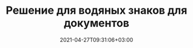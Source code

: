 ---
############################# Static ############################
layout: "product"
date: 2021-04-27T09:31:06+03:00
draft: false

############################# Head ############################
head_title: "Решение для водяных знаков | Локальные API и бесплатное приложение — GroupDocs"
head_description: "Добавляйте водяные знаки в PDF, изображения и документы. Решение для водяных знаков для Microsoft Office, PDF, OpenDocument, форматов файлов изображений и т. д.."

############################# Header ############################
title: "Решение для водяных знаков для документов"
description: "Быстро применяйте текстовые и графические водяные знаки к документам и изображениям и управляйте ими с помощью интеллектуального поиска."

############################# APIs ###############################
apis:
  enable: true

  api:
    # api loop
    - title: "API High Code GroupDocs.Watermark включают"
      link: "/watermark/"
      label: "Просмотреть все API High Code"
      api_product:
        # api_product loop
        - link: "/watermark/net/"
          img_alt: "GroupDocs.Watermark for .NET"
          image: "/border/groupdocs-watermark-net.svg"
          product: "GroupDocs.Watermark for"
          platform: ".NET"
          content: "Ищите, добавляйте или удаляйте текстовые или графические водяные знаки из множества форматов файлов в ваших приложениях .NET.."

        # api_product loop
        - link: "/watermark/java/"
          img_alt: "GroupDocs.Watermark for Java"
          image: "/border/groupdocs-watermark-java.svg"
          product: "GroupDocs.Watermark for"
          platform: "Java"
          content: "Локальные API-интерфейсы для приложений на основе Java для управления водяными знаками для MS Office, OpenOffice, переносимых документов, изображений, рисунков и т. д.."

    # api loop
    - title: "API-интерфейсы GroupDocs.Watermark Low Code включают"
      link: "https://products.groupdocs.cloud/watermark"
      label: "Просмотреть все API с низким кодом"
      api_product:
        # api_product loop
        - link: "https://products.groupdocs.cloud/watermark/net"
          img_alt: "GroupDocs.Watermark Cloud SDK for .NET"
          image: "/sdk/groupdocs_watermark-for-net.svg"
          product: "GroupDocs.Watermark"
          platform: "Cloud SDK for .NET"
          content: "Используйте REST API водяных знаков с .NET SDK для применения, поиска, редактирования и удаления водяных знаков из форматов документов в приложениях .NET.."

        # api_product loop
        - link: "https://products.groupdocs.cloud/watermark/java"
          img_alt: "GroupDocs.Watermark Cloud SDK for Java"
          image: "/sdk/groupdocs_watermark-for-java.svg"
          product: "GroupDocs.Watermark"
          platform: "Cloud SDK for Java"
          content: "Расширьте возможности своих Java-приложений с помощью гибких функций управления водяными знаками с помощью пакета SDK для водяных знаков для Java.."

    # api loop
    - title: "GroupDocs.Watermark Приложения без кода включают"
      link: "https://products.groupdocs.app/watermark"
      label: "Просмотреть все приложения без кода"
      api_product:
        # api_product loop
        - link: "https://products.groupdocs.app/watermark/total"
          img_alt: "GroupDocs.Watermark Total"
          image: "/app/groupdocs_watermark-app.svg"
          product: "GroupDocs.Watermark"
          platform: "Total"
          content: "Бесплатное онлайн-приложение для добавления водяных знаков в файлы Word, PowerPoint, Excel, PDF и более 40 других форматов.."

        # api_product loop
        - link: "https://products.groupdocs.app/watermark/docx"
          img_alt: "GroupDocs.Watermark DOCX"
          image: "/app/groupdocs_words-app.svg"
          product: "GroupDocs.Watermark"
          platform: "DOCX"
          content: "Добавляйте текстовые водяные знаки в документы Microsoft Word онлайн."

        # api_product loop
        - link: "https://products.groupdocs.app/watermark/pdf"
          img_alt: "GroupDocs.Watermark PDF"
          image: "/app/groupdocs_pdf-app.svg"
          product: "GroupDocs.Watermark"
          platform: "PDF"
          content: "Бесплатное онлайн-приложение, предоставляющее возможность ставить водяные знаки на PDF-документы."

############################# Back to top ###############################
back_to_top:
  enable: true
---